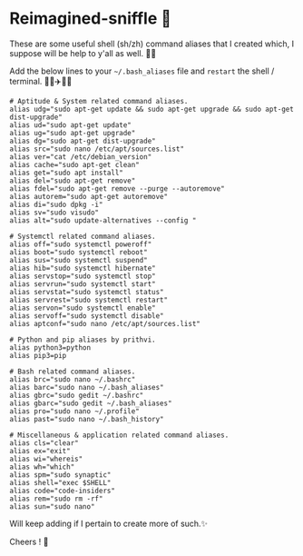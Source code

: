 # Reimagined-sniffle 🍵
These are some useful shell (sh/zh) command aliases that I created which, I suppose will be help to y'all as well. 🐚🔫

Add the below lines to your `~/.bash_aliases` file and `restart` the shell / terminal. ​👨🏻​✈️️​🔁​🏢​

```shell
# Aptitude & System related command aliases.
alias udg="sudo apt-get update && sudo apt-get upgrade && sudo apt-get dist-upgrade"
alias ud="sudo apt-get update"
alias ug="sudo apt-get upgrade"
alias dg="sudo apt-get dist-upgrade"
alias src="sudo nano /etc/apt/sources.list"
alias ver="cat /etc/debian_version"
alias cache="sudo apt-get clean"
alias get="sudo apt install"
alias del="sudo apt-get remove"
alias fdel="sudo apt-get remove --purge --autoremove"
alias autorem="sudo apt-get autoremove"
alias di="sudo dpkg -i"
alias sv="sudo visudo"
alias alt="sudo update-alternatives --config "

# Systemctl related command aliases.
alias off="sudo systemctl poweroff"
alias boot="sudo systemctl reboot"
alias sus="sudo systemctl suspend"
alias hib="sudo systemctl hibernate"
alias servstop="sudo systemctl stop"
alias servrun="sudo systemctl start"
alias servstat="sudo systemctl status"
alias servrest="sudo systemctl restart"
alias servon="sudo systemctl enable"
alias servoff="sudo systemctl disable"
alias aptconf="sudo nano /etc/apt/sources.list"

# Python and pip aliases by prithvi.
alias python3=python
alias pip3=pip

# Bash related command aliases.
alias brc="sudo nano ~/.bashrc"
alias barc="sudo nano ~/.bash_aliases"
alias gbrc="sudo gedit ~/.bashrc"
alias gbarc="sudo gedit ~/.bash_aliases"
alias pro="sudo nano ~/.profile"
alias past="sudo nano ~/.bash_history"

# Miscellaneous & application related command aliases.
alias cls="clear"
alias ex="exit"
alias wi="whereis"
alias wh="which"
alias spm="sudo synaptic"
alias shell="exec $SHELL"
alias code="code-insiders"
alias rem="sudo rm -rf"
alias sun="sudo nano"
```

Will keep adding if I pertain to create more of such.✨

Cheers ! 🥂
